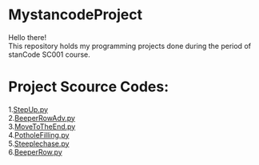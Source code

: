 # MystancodeProject
#### 
Hello there!\
This repository holds my programming projects done during the period of stanCode SC001 course.
# Project Scource Codes:
####
1.[StepUp.py](link)\
2.[BeeperRowAdv.py](link)\
3.[MoveToTheEnd.py](link)\
4.[PotholeFilling.py](link)\
5.[Steeplechase.py](link)\
6.[BeeperRow.py](link)


